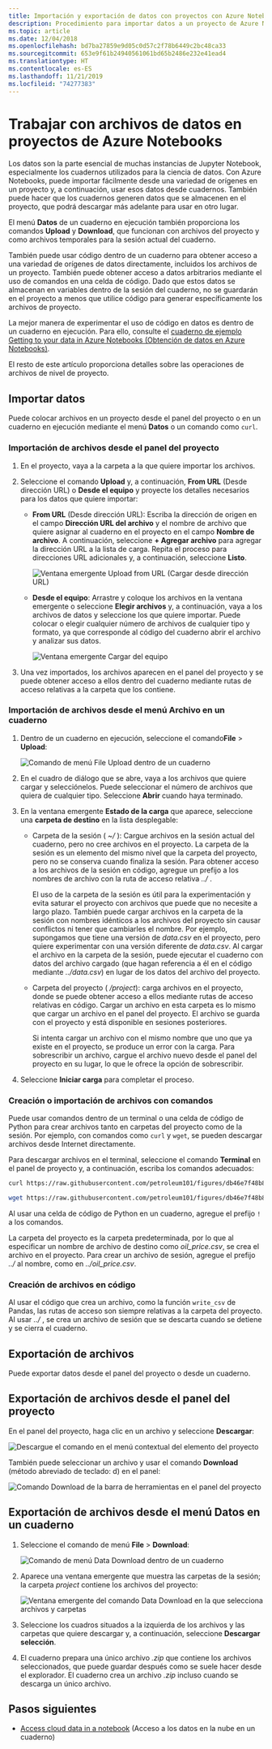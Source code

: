 ```yaml
---
title: Importación y exportación de datos con proyectos con Azure Notebooks
description: Procedimiento para importar datos a un proyecto de Azure Notebooks desde orígenes externos y para exportar datos desde un proyecto.
ms.topic: article
ms.date: 12/04/2018
ms.openlocfilehash: bd7ba27859e9d05c0d57c2f78b6449c2bc48ca33
ms.sourcegitcommit: 653e9f61b24940561061bd65b2486e232e41ead4
ms.translationtype: HT
ms.contentlocale: es-ES
ms.lasthandoff: 11/21/2019
ms.locfileid: "74277383"
---
```

# <a name="work-with-data-files-in-azure-notebook-projects"></a>Trabajar con archivos de datos en proyectos de Azure Notebooks

Los datos son la parte esencial de muchas instancias de Jupyter Notebook, especialmente los cuadernos utilizados para la ciencia de datos. Con Azure Notebooks, puede importar fácilmente desde una variedad de orígenes en un proyecto y, a continuación, usar esos datos desde cuadernos. También puede hacer que los cuadernos generen datos que se almacenen en el proyecto, que podrá descargar más adelante para usar en otro lugar.

El menú **Datos** de un cuaderno en ejecución también proporciona los comandos **Upload** y **Download**, que funcionan con archivos del proyecto y como archivos temporales para la sesión actual del cuaderno.

También puede usar código dentro de un cuaderno para obtener acceso a una variedad de orígenes de datos directamente, incluidos los archivos de un proyecto. También puede obtener acceso a datos arbitrarios mediante el uso de comandos en una celda de código. Dado que estos datos se almacenan en variables dentro de la sesión del cuaderno, no se guardarán en el proyecto a menos que utilice código para generar específicamente los archivos de proyecto.

La mejor manera de experimentar el uso de código en datos es dentro de un cuaderno en ejecución. Para ello, consulte el [cuaderno de ejemplo Getting to your data in Azure Notebooks (Obtención de datos en Azure Notebooks)](https://notebooks.azure.com/Microsoft/projects/samples/html/Getting%20to%20your%20Data%20in%20Azure%20Notebooks.ipynb).

El resto de este artículo proporciona detalles sobre las operaciones de archivos de nivel de proyecto.

## <a name="import-data"></a>Importar datos

Puede colocar archivos en un proyecto desde el panel del proyecto o en un cuaderno en ejecución mediante el menú **Datos** o un comando como `curl`.

### <a name="import-files-from-the-project-dashboard"></a>Importación de archivos desde el panel del proyecto

1. En el proyecto, vaya a la carpeta a la que quiere importar los archivos.

1. Seleccione el comando **Upload** y, a continuación, **From URL** (Desde dirección URL) o **Desde el equipo** y proyecte los detalles necesarios para los datos que quiere importar:

   - **From URL** (Desde dirección URL): Escriba la dirección de origen en el campo **Dirección URL del archivo** y el nombre de archivo que quiere asignar al cuaderno en el proyecto en el campo **Nombre de archivo**. A continuación, seleccione **+ Agregar archivo** para agregar la dirección URL a la lista de carga. Repita el proceso para direcciones URL adicionales y, a continuación, seleccione **Listo**.

     ![Ventana emergente Upload from URL (Cargar desde dirección URL)](media/quickstarts/upload-from-url-popup.png)

   - **Desde el equipo**: Arrastre y coloque los archivos en la ventana emergente o seleccione **Elegir archivos** y, a continuación, vaya a los archivos de datos y seleccione los que quiere importar. Puede colocar o elegir cualquier número de archivos de cualquier tipo y formato, ya que corresponde al código del cuaderno abrir el archivo y analizar sus datos.

     ![Ventana emergente Cargar del equipo](media/quickstarts/upload-from-computer-popup.png)

1. Una vez importados, los archivos aparecen en el panel del proyecto y se puede obtener acceso a ellos dentro del cuaderno mediante rutas de acceso relativas a la carpeta que los contiene.

### <a name="import-files-from-the-file-menu-in-a-notebook"></a>Importación de archivos desde el menú Archivo en un cuaderno

1. Dentro de un cuaderno en ejecución, seleccione el comando**File** > **Upload**:

    ![Comando de menú File Upload dentro de un cuaderno](media/file-menu-upload.png)

1. En el cuadro de diálogo que se abre, vaya a los archivos que quiere cargar y selecciónelos. Puede seleccionar el número de archivos que quiera de cualquier tipo. Seleccione **Abrir** cuando haya terminado.

1. En la ventana emergente **Estado de la carga** que aparece, seleccione una **carpeta de destino** en la lista desplegable:

    - Carpeta de la sesión ( *~/* ): Cargue archivos en la sesión actual del cuaderno, pero no cree archivos en el proyecto. La carpeta de la sesión es un elemento del mismo nivel que la carpeta del proyecto, pero no se conserva cuando finaliza la sesión. Para obtener acceso a los archivos de la sesión en código, agregue un prefijo a los nombres de archivo con la ruta de acceso relativa *../* .

        El uso de la carpeta de la sesión es útil para la experimentación y evita saturar el proyecto con archivos que puede que no necesite a largo plazo. También puede cargar archivos en la carpeta de la sesión con nombres idénticos a los archivos del proyecto sin causar conflictos ni tener que cambiarles el nombre. Por ejemplo, supongamos que tiene una versión de *data.csv* en el proyecto, pero quiere experimentar con una versión diferente de *data.csv*. Al cargar el archivo en la carpeta de la sesión, puede ejecutar el cuaderno con datos del archivo cargado (que hagan referencia a él en el código mediante *../data.csv*) en lugar de los datos del archivo del proyecto.

    - Carpeta del proyecto ( */project*): carga archivos en el proyecto, donde se puede obtener acceso a ellos mediante rutas de acceso relativas en código. Cargar un archivo en esta carpeta es lo mismo que cargar un archivo en el panel del proyecto. El archivo se guarda con el proyecto y está disponible en sesiones posteriores.

        Si intenta cargar un archivo con el mismo nombre que uno que ya existe en el proyecto, se produce un error con la carga. Para sobrescribir un archivo, cargue el archivo nuevo desde el panel del proyecto en su lugar, lo que le ofrece la opción de sobrescribir.

1. Seleccione **Iniciar carga** para completar el proceso.

### <a name="create-or-import-files-using-commands"></a>Creación o importación de archivos con comandos

Puede usar comandos dentro de un terminal o una celda de código de Python para crear archivos tanto en carpetas del proyecto como de la sesión. Por ejemplo, con comandos como `curl` y `wget`, se pueden descargar archivos desde Internet directamente.

Para descargar archivos en el terminal, seleccione el comando **Terminal** en el panel de proyecto y, a continuación, escriba los comandos adecuados:

```bash
curl https://raw.githubusercontent.com/petroleum101/figures/db46e7f48b8aab67a0dfe31696f6071fb7a84f1e/oil_price/oil_price.csv -o oil_price.csv

wget https://raw.githubusercontent.com/petroleum101/figures/db46e7f48b8aab67a0dfe31696f6071fb7a84f1e/oil_price/oil_price.csv -o oil_price.csv
```

Al usar una celda de código de Python en un cuaderno, agregue el prefijo `!` a los comandos.

La carpeta del proyecto es la carpeta predeterminada, por lo que al especificar un nombre de archivo de destino como *oil_price.csv*, se crea el archivo en el proyecto. Para crear un archivo de sesión, agregue el prefijo *../* al nombre, como en *../oil_price.csv*.

### <a name="create-files-in-code"></a>Creación de archivos en código

Al usar el código que crea un archivo, como la función `write_csv` de Pandas, las rutas de acceso son siempre relativas a la carpeta del proyecto. Al usar *../* , se crea un archivo de sesión que se descarta cuando se detiene y se cierra el cuaderno.

## <a name="export-files"></a>Exportación de archivos

Puede exportar datos desde el panel del proyecto o desde un cuaderno.

## <a name="export-files-from-the-project-dashboard"></a>Exportación de archivos desde el panel del proyecto

En el panel del proyecto, haga clic en un archivo y seleccione **Descargar**:

![Descargue el comando en el menú contextual del elemento del proyecto](media/download-command.png)

También puede seleccionar un archivo y usar el comando **Download** (método abreviado de teclado: d) en el panel:

![Comando Download de la barra de herramientas en el panel del proyecto](media/download-command-toolbar.png)

## <a name="export-files-from-the-data-menu-in-a-notebook"></a>Exportación de archivos desde el menú Datos en un cuaderno

1. Seleccione el comando de menú **File** > **Download**:

    ![Comando de menú Data Download dentro de un cuaderno](media/file-menu-download.png)

1. Aparece una ventana emergente que muestra las carpetas de la sesión; la carpeta *project* contiene los archivos del proyecto:

    ![Ventana emergente del comando Data Download en la que selecciona archivos y carpetas](media/file-menu-download-popup.png)

1. Seleccione los cuadros situados a la izquierda de los archivos y las carpetas que quiere descargar y, a continuación, seleccione **Descargar selección**.

1. El cuaderno prepara una único archivo *.zip* que contiene los archivos seleccionados, que puede guardar después como se suele hacer desde el explorador. El cuaderno crea un archivo *.zip* incluso cuando se descarga un único archivo.

## <a name="next-steps"></a>Pasos siguientes

- [Access cloud data in a notebook](access-data-resources-jupyter-notebooks.md) (Acceso a los datos en la nube en un cuaderno)
